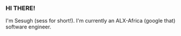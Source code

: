 ### HI THERE!
I'm Sesugh (sess for short!). I'm currently an ALX-Africa (google that) software engineer.
